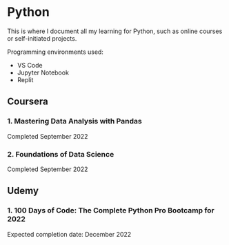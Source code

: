 # Python
This is where I document all my learning for Python, such as online courses or self-initiated projects.

Programming environments used:
* VS Code
* Jupyter Notebook
* Replit

## Coursera
### 1. Mastering Data Analysis with Pandas
Completed September 2022

### 2. Foundations of Data Science
Completed September 2022

## Udemy
### 1. 100 Days of Code: The Complete Python Pro Bootcamp for 2022
Expected completion date: December 2022